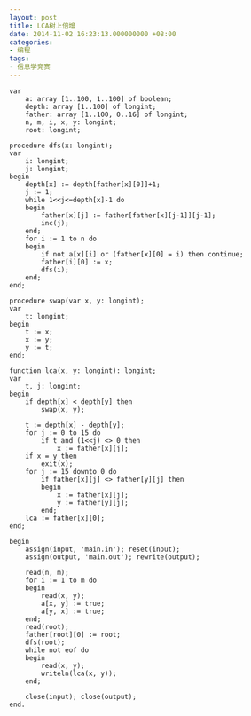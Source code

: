 ```yaml
---
layout: post
title: LCA树上倍增
date: 2014-11-02 16:23:13.000000000 +08:00
categories:
- 编程
tags:
- 信息学竞赛
---
```

    var
        a: array [1..100, 1..100] of boolean;
        depth: array [1..100] of longint;
        father: array [1..100, 0..16] of longint;
        n, m, i, x, y: longint;
        root: longint;

    procedure dfs(x: longint);
    var
        i: longint;
        j: longint;
    begin
        depth[x] := depth[father[x][0]]+1;
        j := 1;
        while 1<<j<=depth[x]-1 do
        begin
            father[x][j] := father[father[x][j-1]][j-1];
            inc(j);
        end;
        for i := 1 to n do
        begin
            if not a[x][i] or (father[x][0] = i) then continue;
            father[i][0] := x;
            dfs(i);
        end;
    end;

    procedure swap(var x, y: longint);
    var
        t: longint;
    begin
        t := x;
        x := y;
        y := t;
    end;

    function lca(x, y: longint): longint;
    var
        t, j: longint;
    begin
        if depth[x] < depth[y] then
            swap(x, y);

        t := depth[x] - depth[y];
        for j := 0 to 15 do
            if t and (1<<j) <> 0 then
                x := father[x][j];
        if x = y then
            exit(x);
        for j := 15 downto 0 do
            if father[x][j] <> father[y][j] then
            begin
                x := father[x][j];
                y := father[y][j];
            end;
        lca := father[x][0];
    end;

    begin
        assign(input, 'main.in'); reset(input);
        assign(output, 'main.out'); rewrite(output);

        read(n, m);
        for i := 1 to m do
        begin
            read(x, y);
            a[x, y] := true;
            a[y, x] := true;
        end;
        read(root);
        father[root][0] := root;
        dfs(root);
        while not eof do
        begin
            read(x, y);
            writeln(lca(x, y));
        end;

        close(input); close(output);
    end.